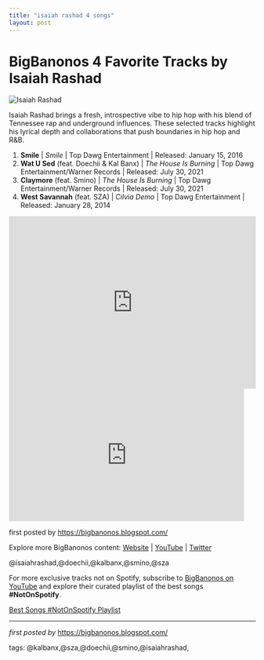 ```yaml
---
title: "isaiah rashad 4 songs"
layout: post
---
```

<h1>BigBanonos 4 Favorite Tracks by Isaiah Rashad</h1>
<img src="https://www.stopthebreaks.com/wp-content/uploads/2024/10/Isaiah-Rashad-Album-Vanishes-from-Streaming-Platforms-960x675.jpeg" alt="Isaiah Rashad"> <p>Isaiah Rashad brings a fresh, introspective vibe to hip hop with his blend of Tennessee rap and underground influences. These selected tracks highlight his lyrical depth and collaborations that push boundaries in hip hop and R&B.</p> <ol> <li><strong>Smile</strong> | <em>Smile</em> | Top Dawg Entertainment | Released: January 15, 2016</li> <li><strong>Wat U Sed</strong> (feat. Doechii & Kal Banx) | <em>The House Is Burning</em> | Top Dawg Entertainment/Warner Records | Released: July 30, 2021</li> <li><strong>Claymore</strong> (feat. Smino) | <em>The House Is Burning</em> | Top Dawg Entertainment/Warner Records | Released: July 30, 2021</li> <li><strong>West Savannah</strong> (feat. SZA) | <em>Cilvia Demo</em> | Top Dawg Entertainment | Released: January 28, 2014</li>
</ol> <div> <iframe src="https://open.spotify.com/embed/playlist/6wi5ufWwaNndTe4Unb3pnC?utm_source=generator" width="100%" height="352" frameborder="0" allowfullscreen="" allow="autoplay; clipboard-write; encrypted-media; fullscreen; picture-in-picture" loading="lazy"></iframe>
</div>
<iframe frameborder="0" height="270" src="https://youtube.com/embed/KkfUhe_37A4" width="480"></iframe>
<p>first posted by <a href="https://bigbanonos.blogspot.com/">https://bigbanonos.blogspot.com/</a></p> <div> <p>Explore more BigBanonos content: <a href="https://bigbanonos.blogspot.com/">Website</a> | <a href="https://www.youtube.com/@BigBanonos">YouTube</a> | <a href="https://x.com/bigbanonos">Twitter</a></p>
</div> <!-- Tags -->
<p>@isaiahrashad,@doechii,@kalbanx,@smino,@sza</p> 

<!--Subscribe and Playlist Links-->
<div>
    <p>For more exclusive tracks not on Spotify, subscribe to <a href="https://www.youtube.com/@BigBanonos" target="_blank">BigBanonos on YouTube</a> and explore their curated playlist of the best songs <strong>#NotOnSpotify</strong>.</p>
    <p><a href="https://www.youtube.com/playlist?list=PLtuNtuTatqI0kFahUCbtbfenC_ET5O_tr" target="_blank">Best Songs #NotOnSpotify Playlist<br /></a></p></div>

<hr />

<p><em>first posted by</em> <a href="https://bigbanonos.blogspot.com/" rel="noopener" target="_new">https://bigbanonos.blogspot.com/</a></p>

<p>tags: @kalbanx,@sza,@doechii,@smino,@isaiahrashad,</p>
